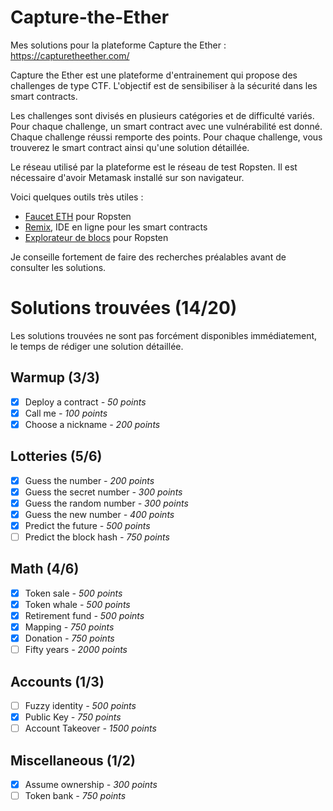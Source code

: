 # Capture-the-Ether

Mes solutions pour la plateforme Capture the Ether : https://capturetheether.com/

Capture the Ether est une plateforme d'entrainement qui propose des challenges de type CTF. L'objectif est de sensibiliser à la sécurité dans les smart contracts. 

Les challenges sont divisés en plusieurs catégories et de difficulté variés. Pour chaque challenge, un smart contract avec une vulnérabilité est donné. Chaque challenge réussi remporte des points. Pour chaque challenge, vous trouverez le smart contract ainsi qu'une solution détaillée.

Le réseau utilisé par la plateforme est le réseau de test Ropsten. Il est nécessaire d'avoir Metamask installé sur son navigateur.

Voici quelques outils très utiles :
*  [Faucet ETH](https://faucet.egorfine.com/) pour Ropsten
* [Remix](https://remix.ethereum.org/), IDE en ligne pour les smart contracts
* [Explorateur de blocs](https://ropsten.etherscan.io/) pour Ropsten


Je conseille fortement de faire des recherches préalables avant de consulter les solutions.

# Solutions trouvées (14/20)

Les solutions trouvées ne sont pas forcément disponibles immédiatement, le temps de rédiger une solution détaillée.

## Warmup (3/3)

- [x] Deploy a contract *- 50 points*
- [x] Call me *- 100 points*
- [x] Choose a nickname *- 200 points*

## Lotteries (5/6)

- [x] Guess the number *- 200 points*
- [x] Guess the secret number *- 300 points*
- [x] Guess the random number *- 300 points*
- [x] Guess the new number *- 400 points*
- [x] Predict the future *- 500 points*
- [ ] Predict the block hash *- 750 points*

## Math (4/6)

- [x] Token sale *- 500 points*
- [x] Token whale *- 500 points*
- [x] Retirement fund *- 500 points*
- [x] Mapping *- 750 points*
- [x] Donation *- 750 points*
- [ ] Fifty years *- 2000 points*

## Accounts (1/3)

- [ ] Fuzzy identity *- 500 points*
- [x] Public Key *- 750 points*
- [ ] Account Takeover *- 1500 points*

## Miscellaneous (1/2)

- [x] Assume ownership *- 300 points*
- [ ] Token bank *- 750 points*
